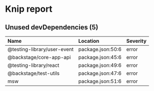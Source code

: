 # Knip report

## Unused devDependencies (5)

| Name                        | Location          | Severity |
| :-------------------------- | :---------------- | :------- |
| @testing-library/user-event | package.json:50:6 | error    |
| @backstage/core-app-api     | package.json:45:6 | error    |
| @testing-library/react      | package.json:49:6 | error    |
| @backstage/test-utils       | package.json:47:6 | error    |
| msw                         | package.json:51:6 | error    |
